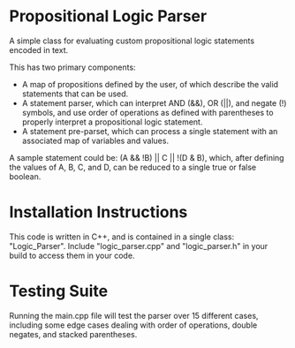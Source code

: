 # Propositional Logic Parser
A simple class for evaluating custom propositional logic statements encoded in text.

This has two primary components:
  - A map of propositions defined by the user, of which describe the valid statements that can be used.
  - A statement parser, which can interpret AND (&&), OR (||), and negate (!) symbols, and use order of operations as defined with parentheses to properly interpret a propositional logic statement.
  - A statement pre-parset, which can process a single statement with an associated map of variables and values.

A sample statement could be: (A && !B) || C || !(D & B),
  which, after defining the values of A, B, C, and D, can be reduced to a single true or false boolean.


# Installation Instructions
This code is written in C++, and is contained in a single class: "Logic_Parser". Include "logic_parser.cpp" and "logic_parser.h" in your build to access them in your code.


# Testing Suite
Running the main.cpp file will test the parser over 15 different cases, including some edge cases dealing with order of operations, double negates, and stacked parentheses.
